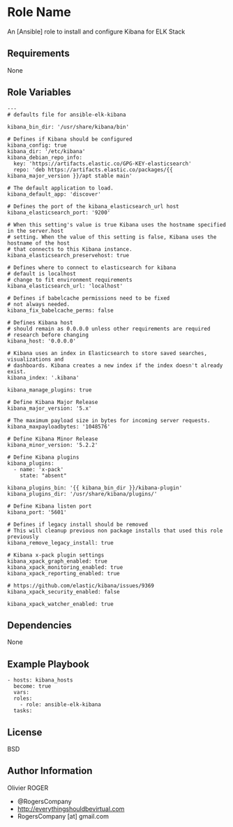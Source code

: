 Role Name
=========

An [Ansible] role to install and configure Kibana for ELK Stack

Requirements
------------

None

Role Variables
--------------

```
---
# defaults file for ansible-elk-kibana

kibana_bin_dir: '/usr/share/kibana/bin'

# Defines if Kibana should be configured
kibana_config: true
kibana_dir: '/etc/kibana'
kibana_debian_repo_info:
  key: 'https://artifacts.elastic.co/GPG-KEY-elasticsearch'
  repo: 'deb https://artifacts.elastic.co/packages/{{ kibana_major_version }}/apt stable main'

# The default application to load.
kibana_default_app: 'discover'

# Defines the port of the kibana_elasticsearch_url host
kibana_elasticsearch_port: '9200'

# When this setting's value is true Kibana uses the hostname specified in the server.host
# setting. When the value of this setting is false, Kibana uses the hostname of the host
# that connects to this Kibana instance.
kibana_elasticsearch_preservehost: true

# Defines where to connect to elasticsearch for kibana
# default is localhost
# change to fit environment requirements
kibana_elasticsearch_url: 'localhost'

# Defines if babelcache permissions need to be fixed
# not always needed.
kibana_fix_babelcache_perms: false

# Defines Kibana host
# should remain as 0.0.0.0 unless other requirements are required
# research before changing
kibana_host: '0.0.0.0'

# Kibana uses an index in Elasticsearch to store saved searches, visualizations and
# dashboards. Kibana creates a new index if the index doesn't already exist.
kibana_index: '.kibana'

kibana_manage_plugins: true

# Define Kibana Major Release
kibana_major_version: '5.x'

# The maximum payload size in bytes for incoming server requests.
kibana_maxpayloadbytes: '1048576'

# Define Kibana Minor Release
kibana_minor_version: '5.2.2'

# Define Kibana plugins
kibana_plugins:
  - name: 'x-pack'
    state: "absent"

kibana_plugins_bin: '{{ kibana_bin_dir }}/kibana-plugin'
kibana_plugins_dir: '/usr/share/kibana/plugins/'

# Define Kibana listen port
kibana_port: '5601'

# Defines if legacy install should be removed
# This will cleanup previous non package installs that used this role previously
kibana_remove_legacy_install: true

# Kibana x-pack plugin settings
kibana_xpack_graph_enabled: true
kibana_xpack_monitoring_enabled: true
kibana_xpack_reporting_enabled: true

# https://github.com/elastic/kibana/issues/9369
kibana_xpack_security_enabled: false

kibana_xpack_watcher_enabled: true
```

Dependencies
------------

None

Example Playbook
----------------

```
- hosts: kibana_hosts
  become: true
  vars:
  roles:
    - role: ansible-elk-kibana
  tasks:
```

License
-------

BSD

Author Information
------------------

Olivier ROGER
- @RogersCompany
- http://everythingshouldbevirtual.com
- RogersCompany [at] gmail.com

[Kibana]: <https://www.elastic.co/products/kibana>

